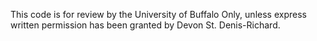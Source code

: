 This code is for review by the University of Buffalo Only, unless express written permission has been granted by Devon St. Denis-Richard.

